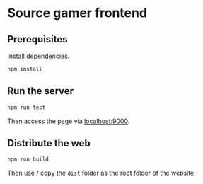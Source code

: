 # Source gamer frontend

## Prerequisites 

Install dependencies.

```bash
npm install
```

## Run the server

```bash
npm run test
```

Then access the page via [localhost:9000](http://localhost:9000).

## Distribute the web

```bash
npm run build
```

Then use / copy the `dist` folder as the root folder of the website.
